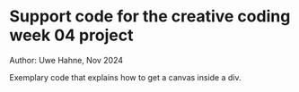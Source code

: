 # Support code for the creative coding week 04 project

Author: Uwe Hahne, Nov 2024

Exemplary code that explains how to get a canvas inside a div.
